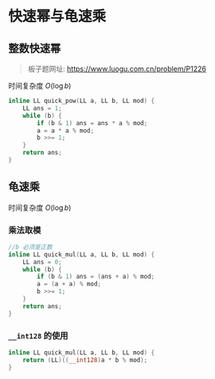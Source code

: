 # 快速幂与龟速乘

## 整数快速幂

> 板子题网址: https://www.luogu.com.cn/problem/P1226

时间复杂度 $O(\log b)$

```cpp
inline LL quick_pow(LL a, LL b, LL mod) {
    LL ans = 1;
    while (b) {
        if (b & 1) ans = ans * a % mod;
        a = a * a % mod;
        b >>= 1;
    }
    return ans;
}
```

## 龟速乘

时间复杂度 $O(\log b)$

### 乘法取模

```cpp
//b 必须是正数
inline LL quick_mul(LL a, LL b, LL mod) {
    LL ans = 0;
    while (b) {
        if (b & 1) ans = (ans + a) % mod;
        a = (a + a) % mod;
        b >>= 1;
    }
    return ans;
}
```

### `__int128` 的使用

```cpp
inline LL quick_mul(LL a, LL b, LL mod) {
    return (LL)((__int128)a * b % mod);
}
```
